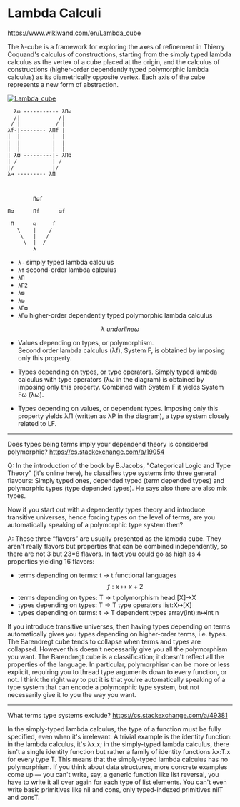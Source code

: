 # Lambda Calculi

https://www.wikiwand.com/en/Lambda_cube

The λ-cube is a framework for exploring the axes of refinement in Thierry Coquand's calculus of constructions, starting from the simply typed lambda calculus as the vertex of a cube placed at the origin, and the calculus of constructions (higher-order dependently typed polymorphic lambda calculus) as its diametrically opposite vertex. Each axis of the cube represents a new form of abstraction.

[![Lambda_cube][pic]][link]

[link]: https://www.wikiwand.com/en/Lambda_cube
[pic]: https://upload.wikimedia.org/wikipedia/commons/1/19/Lambda_cube.png  "Lambda cube"



```
  λω ----------- λΠω
  /|            /|
 / |           / |
λf-|-------- λΠf |
|  |          |  |
|  |          |  |
|  |          |  |
| λϖ ---------|- λΠϖ
| /           | /
|/            |/
λ→ --------- λΠ



        Πϖf

Πϖ      Πf      ϖf

 Π      ϖ     f
   \    |    /
    \   |   /
     \  |  /
        λ
```


- `λ→`  simply typed lambda calculus
- `λf`  second-order lambda calculus
- `λΠ`  
- `λΠ2`  
- `λϖ`  
- `λω`  
- `λΠϖ`  
- `λΠω` higher-order dependently typed polymorphic lambda calculus


$$\lambda \
underline{\omega}$$

- Values depending on types, or polymorphism.   
  Second order lambda calculus (λf), System F, is obtained by imposing only this property.

- Types depending on types, or type operators.
  Simply typed lambda calculus with type operators
  (λω in the diagram) is obtained by imposing only this property.
  Combined with System F it yields System Fω (λω).

- Types depending on values, or dependent types.
  Imposing only this property yields λΠ 
  (written as λP in the diagram), 
  a type system closely related to LF.


---

Does types being terms imply your dependend theory is considered polymorphic?
https://cs.stackexchange.com/a/19054

Q: In the introduction of the book by B.Jacobs, "Categorical Logic and Type Theory" (it's online here), he classifies type systems into three general flavours: Simply typed ones, depended typed (term depended types) and polymorphic types (type depended types). He says also there are also mix types.

Now if you start out with a dependently types theory and introduce transitive universes, hence forcing types on the level of terms, are you automatically speaking of a polymorphic type system then?


A: These three “flavors” are usually presented as the lambda cube. They aren't really flavors but properties that can be combined independently, so there are not 3 but 23=8 flavors. In fact you could go as high as 4 properties yielding 16 flavors:

- terms depending on terms: t -> t
  functional languages
  $$f:x\mapsto x+2$$
- terms depending on types: T -> t
  polymorphism
  head:[X]→X
- types depending on types: T -> T
  type operators
  list:X↦[X]
- types depending on terms: t -> T
  dependent types
  array(int):n↦int n


If you introduce transitive universes, then having types depending on terms automatically gives you types depending on higher-order terms, i.e. types.
The Barendregt cube tends to collapse when terms and types are collapsed. However this doesn't necessarily give you all the polymorphism you want. The Barendregt cube is a classification; it doesn't reflect all the properties of the language.
In particular, polymorphism can be more or less explicit, requiring you to thread type arguments down to every function, or not.
I think the right way to put it is that you're automatically speaking of a type system that can encode a polymorphic type system, but not necessarily give it to you the way you want.

---

What terms type systems exclude?
https://cs.stackexchange.com/a/49381

In the simply-typed lambda calculus, the type of a function must be fully specified, even when it's irrelevant. A trivial example is the identity function: in the lambda calculus, it's λx.x; in the simply-typed lambda calculus, there isn't a single identity function but rather a family of identity functions λx:T.x for every type T. This means that the simply-typed lambda calculus has no polymorphism. If you think about data structures, more concrete examples come up — you can't write, say, a generic function like list reversal, you have to write it all over again for each type of list elements. You can't even write basic primitives like nil and cons, only typed-indexed primitives nilT and consT.

